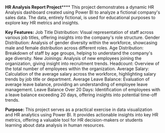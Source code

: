**HR Analysis Report Project******
This project demonstrates a dynamic HR Analysis dashboard created using Power BI to analyze a fictional company's sales data. The data, entirely fictional, is used for educational purposes to explore key HR metrics and insights.

**Key Features:**
Job Title Distribution: Visual representation of staff across various job titles, offering insights into the company's role structure.
Gender Distribution: Analysis of gender diversity within the workforce, showcasing male and female distribution across different roles.
Age Distribution: Breakdown of staff by age groups, helping to understand the company's age diversity.
New Joinings: Analysis of new employees joining the organization, giving insight into recruitment trends.
Headcount: Overview of the total number of employees within the organization.
Average Salary: Calculation of the average salary across the workforce, highlighting salary trends by job title or department.
Average Leave Balance: Evaluation of average leave balance, providing an understanding of employee leave management.
Leave Balance Over 20 Days: Identification of employees with a leave balance exceeding 20 days, offering insights into potential time-off trends.

**Purpose:**
This project serves as a practical exercise in data visualization and HR analytics using Power BI. It provides actionable insights into key HR metrics, offering a valuable tool for HR decision-makers or students learning about data analysis in human resources.
